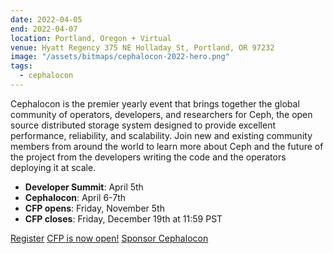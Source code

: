 ```yaml
---
date: 2022-04-05
end: 2022-04-07
location: Portland, Oregon + Virtual
venue: Hyatt Regency 375 NE Holladay St, Portland, OR 97232
image: "/assets/bitmaps/cephalocon-2022-hero.png"
tags:
  - cephalocon
---
```


Cephalocon is the premier yearly event that brings together the global community of operators, developers, and researchers for Ceph, the open source distributed storage system designed to provide excellent performance, reliability, and scalability. Join new and existing community members from around the world to learn more about Ceph and the future of the project from the developers writing the code and the operators deploying it at scale.

- **Developer Summit**: April 5th
- **Cephalocon**: April 6-7th
- **CFP opens**: Friday, November 5th
- **CFP closes**: Friday, December 19th at 11:59 PST

<a class="button" href="https://events.linuxfoundation.org/cephalocon/register/" rel="noreferrer noopener" target="_blank">Register</a>
<a class="button" href="https://linuxfoundation.smapply.io/prog/cephalocon_2022/" rel="noreferrer noopener" target="_blank">CFP is now open!</a>
<a class="button" href="/assets/pdfs/cephalocon-2022-sponsorship-prospectus.pdf" rel="noreferrer noopener" target="_blank">Sponsor Cephalocon</a>
